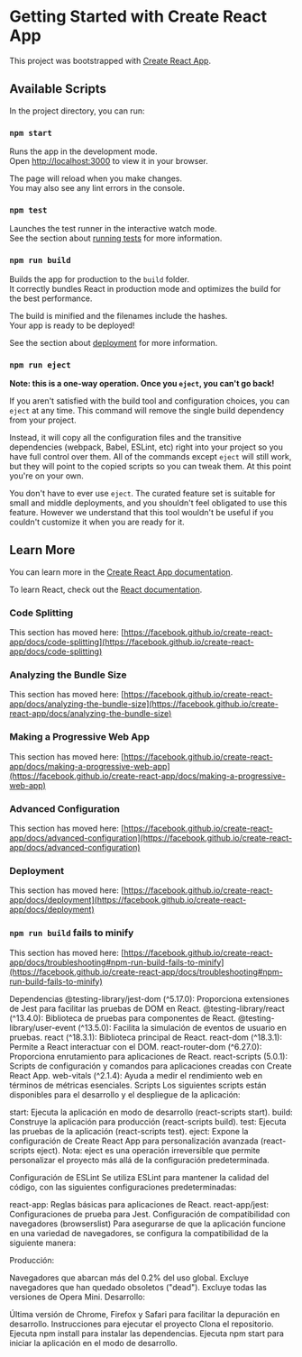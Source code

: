 # Getting Started with Create React App

This project was bootstrapped with [Create React App](https://github.com/facebook/create-react-app).

## Available Scripts

In the project directory, you can run:

### `npm start`

Runs the app in the development mode.\
Open [http://localhost:3000](http://localhost:3000) to view it in your browser.

The page will reload when you make changes.\
You may also see any lint errors in the console.

### `npm test`

Launches the test runner in the interactive watch mode.\
See the section about [running tests](https://facebook.github.io/create-react-app/docs/running-tests) for more information.

### `npm run build`

Builds the app for production to the `build` folder.\
It correctly bundles React in production mode and optimizes the build for the best performance.

The build is minified and the filenames include the hashes.\
Your app is ready to be deployed!

See the section about [deployment](https://facebook.github.io/create-react-app/docs/deployment) for more information.

### `npm run eject`

**Note: this is a one-way operation. Once you `eject`, you can't go back!**

If you aren't satisfied with the build tool and configuration choices, you can `eject` at any time. This command will remove the single build dependency from your project.

Instead, it will copy all the configuration files and the transitive dependencies (webpack, Babel, ESLint, etc) right into your project so you have full control over them. All of the commands except `eject` will still work, but they will point to the copied scripts so you can tweak them. At this point you're on your own.

You don't have to ever use `eject`. The curated feature set is suitable for small and middle deployments, and you shouldn't feel obligated to use this feature. However we understand that this tool wouldn't be useful if you couldn't customize it when you are ready for it.

## Learn More

You can learn more in the [Create React App documentation](https://facebook.github.io/create-react-app/docs/getting-started).

To learn React, check out the [React documentation](https://reactjs.org/).

### Code Splitting

This section has moved here: [https://facebook.github.io/create-react-app/docs/code-splitting](https://facebook.github.io/create-react-app/docs/code-splitting)

### Analyzing the Bundle Size

This section has moved here: [https://facebook.github.io/create-react-app/docs/analyzing-the-bundle-size](https://facebook.github.io/create-react-app/docs/analyzing-the-bundle-size)

### Making a Progressive Web App

This section has moved here: [https://facebook.github.io/create-react-app/docs/making-a-progressive-web-app](https://facebook.github.io/create-react-app/docs/making-a-progressive-web-app)

### Advanced Configuration

This section has moved here: [https://facebook.github.io/create-react-app/docs/advanced-configuration](https://facebook.github.io/create-react-app/docs/advanced-configuration)

### Deployment

This section has moved here: [https://facebook.github.io/create-react-app/docs/deployment](https://facebook.github.io/create-react-app/docs/deployment)

### `npm run build` fails to minify

This section has moved here: [https://facebook.github.io/create-react-app/docs/troubleshooting#npm-run-build-fails-to-minify](https://facebook.github.io/create-react-app/docs/troubleshooting#npm-run-build-fails-to-minify)

Dependencias
@testing-library/jest-dom (^5.17.0): Proporciona extensiones de Jest para facilitar las pruebas de DOM en React.
@testing-library/react (^13.4.0): Biblioteca de pruebas para componentes de React.
@testing-library/user-event (^13.5.0): Facilita la simulación de eventos de usuario en pruebas.
react (^18.3.1): Biblioteca principal de React.
react-dom (^18.3.1): Permite a React interactuar con el DOM.
react-router-dom (^6.27.0): Proporciona enrutamiento para aplicaciones de React.
react-scripts (5.0.1): Scripts de configuración y comandos para aplicaciones creadas con Create React App.
web-vitals (^2.1.4): Ayuda a medir el rendimiento web en términos de métricas esenciales.
Scripts
Los siguientes scripts están disponibles para el desarrollo y el despliegue de la aplicación:

start: Ejecuta la aplicación en modo de desarrollo (react-scripts start).
build: Construye la aplicación para producción (react-scripts build).
test: Ejecuta las pruebas de la aplicación (react-scripts test).
eject: Expone la configuración de Create React App para personalización avanzada (react-scripts eject).
Nota: eject es una operación irreversible que permite personalizar el proyecto más allá de la configuración predeterminada.

Configuración de ESLint
Se utiliza ESLint para mantener la calidad del código, con las siguientes configuraciones predeterminadas:

react-app: Reglas básicas para aplicaciones de React.
react-app/jest: Configuraciones de prueba para Jest.
Configuración de compatibilidad con navegadores (browserslist)
Para asegurarse de que la aplicación funcione en una variedad de navegadores, se configura la compatibilidad de la siguiente manera:

Producción:

Navegadores que abarcan más del 0.2% del uso global.
Excluye navegadores que han quedado obsoletos ("dead").
Excluye todas las versiones de Opera Mini.
Desarrollo:

Última versión de Chrome, Firefox y Safari para facilitar la depuración en desarrollo.
Instrucciones para ejecutar el proyecto
Clona el repositorio.
Ejecuta npm install para instalar las dependencias.
Ejecuta npm start para iniciar la aplicación en el modo de desarrollo.
